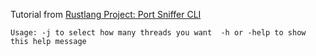 Tutorial from [Rustlang Project: Port Sniffer CLI
](https://www.youtube.com/watch?v=-Jp7sabBCp4&list=PLJbE2Yu2zumDD5vy2BuSHvFZU0a6RDmgb&index=1)

``Usage: -j to select how many threads you want 
-h or -help to show this help message``
